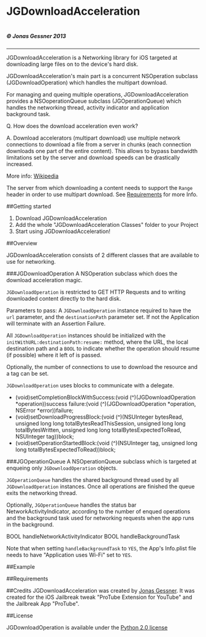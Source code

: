 <h1>JGDownloadAcceleration<h1> <h5>© Jonas Gessner 2013</h5>

------------------

JGDownloadAcceleration is a Networking library for iOS targeted at downloading large files on to the device's hard disk.

JGDownloadAcceleration's main part is a concurrent NSOperation subclass (JGDownloadOperation) which handles the multipart download.

For managing and queing multiple operations, JGDownloadAcceleration provides a NSOoperationQueue subclass (JGOperationQueue) which handles the networking thread, activity indicator and application background task.


Q. How does the download acceleration even work?

A. Download accelerators (multipart download) use multiple network connections to download a file from a server in chunks (each connection downloads one part of the entire content). This allows to bypass bandwidth limitations set by the server and download speeds can be drastically increased.

More info: <a href="http://en.wikipedia.org/wiki/Download_manager#Download_acceleration">Wikipedia</a>


The server from which downloading a content needs to support the `Range` header in order to use multipart download. See <a href="#requirements">Requirements</a> for more Info.

##Getting started

1. Download JGDownloadAcceleration
2. Add the whole "JGDownloadAcceleration Classes" folder to your Project
3. Start using JGDownloadAcceleration!

##Overview

JGDownloadAcceleration consists of 2 different classes that are available to use for networking.

###JGDownloadOperation
A NSOperation subclass which does the download acceleration magic.

`JGDownloadOperation` is restricted to GET HTTP Requests and to writing downloaded content directly to the hard disk.

Parameters to pass:
A `JGDownloadOperation` instance required to have the `url` parameter, and the `destinationPath` parameter set. If not the Application will terminate with an Assertion Failure.

All `JGDownloadOperation` instances should be initialized with the `initWithURL:destinationPath:resume:` method, where the URL, the local destination path and a `BOOL` to indicate whether the operation should resume (if possible) where it left of is passed.

Optionally, the number of connections to use to download the resource and a tag can be set.


`JGDownloadOperation` uses blocks to communicate with a delegate.

  - (void)setCompletionBlockWithSuccess:(void (^)(JGDownloadOperation *operation))success failure:(void (^)(JGDownloadOperation *operation, NSError *error))failure;
  - (void)setDownloadProgressBlock:(void (^)(NSUInteger bytesRead, unsigned long long totalBytesReadThisSession, unsigned long long totalBytesWritten, unsigned long long totalBytesExpectedToRead, NSUInteger tag))block;
  - (void)setOperationStartedBlock:(void (^)(NSUInteger tag, unsigned long long totalBytesExpectedToRead))block;



###JGOperationQueue
A NSOperationQueue subclass which is targeted at enqueing only `JGDownloadOperation` objects.

`JGOperationQueue` handles the shared background thread used by all `JGDownloadOperation` instances. Once all operations are finished the queue exits the networking thread.

Optionally, `JGOperationQueue` handles the status bar NetworkActivityIndicator, according to the number of enqued operations and the background task used for networking requests when the app runs in the background.

  BOOL handleNetworkActivityIndicator
  BOOL handleBackgroundTask
  
Note that when setting `handleBackgroundTask` to `YES`, the App's Info.plist file needs to have "Application uses Wi-Fi" set to `YES`.

##Example


##Requirements


##Credits
JGDownloadAcceleration was created by <a href="http://twitter.com/JonasGessner" target="_blank">Jonas Gessner</a>.
It was created for the iOS Jailbreak tweak "ProTube Extension for YouTube" and the Jailbreak App "ProTube".

##License

JGDownloadOperation is available under the <a href="http://opensource.org/licenses/Python-2.0">Python 2.0 license</a>
